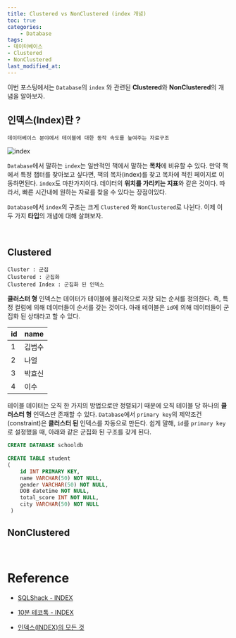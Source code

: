 ```yaml
---
title: Clustered vs NonClustered (index 개념)
toc: true
categories:	
    - Database
tags:
- 데이터베이스
- Clustered 
- NonClustered 
last_modified_at: 
---
```


 

 이번 포스팅에서는 `Database`의 `index` 와 관련된 **Clustered**와 **NonClustered**의 개념을 알아보자.



##  인덱스(Index)란 ?

```
데이터베이스 분야에서 테이블에 대한 동작 속도를 높여주는 자료구조
```

![index](https://user-images.githubusercontent.com/49560745/107173438-200f7300-6a0b-11eb-88f7-4d7fc78a8c3c.png)

`Database`에서 말하는 `index`는 일반적인 책에서 말하는 **목차**에 비유할 수 있다. 만약 책에서 특정 챕터를 찾아보고 싶다면, 책의 목차(index)를 찾고 목차에 적힌 페이지로 이동하면된다. `index`도 마찬가지이다. 데이터의 **위치를 가리키는 지표**와 같은 것이다. 따라서, 빠른 시간내에 원하는 자료를 찾을 수 있다는 장점이있다. 

`Database`에서 `index`의 구조는 크게 `Clustered` 와 `NonClustered`로 나뉜다. 이제 이 두 가지 **타입**의 개념에 대해 살펴보자.

<br/>

## Clustered

```
Cluster : 군집
Clustered : 군집화
Clustered Index : 군집화 된 인덱스
```

**클러스터 형** 인덱스는 데이터가 테이블에 물리적으로 저장 되는 순서를 정의한다.  즉, 특정 컬럼에 의해 데이터들이 순서를 갖는 것이다. 아래 테이블은 `id`에 의해 데이터들이 군집화 된 상태라고 할 수 있다.

| id   | name   |
| ---- | ------ |
| 1    | 김범수 |
| 2    | 나얼   |
| 3    | 박효신 |
| 4    | 이수   |

테이블 데이터는 오직 한 가지의 방법으로만 정렬되기 때문에 오직 테이블 당 하나의 **클러스터 형** 인덱스만 존재할 수 있다. `Database`에서 `primary key`의 제약조건(constraint)은 **클러스터 된** 인덱스를 자동으로 만든다. 쉽게 말해,  `id`를 `primary key` 로 설정했을 때, 아래와 같은 군집화 된 구조를 갖게 된다.

```sql
CREATE DATABASE schooldb
          
CREATE TABLE student
(
    id INT PRIMARY KEY,
    name VARCHAR(50) NOT NULL,
    gender VARCHAR(50) NOT NULL,
    DOB datetime NOT NULL,
    total_score INT NOT NULL,
    city VARCHAR(50) NOT NULL
 )
```





## NonClustered





<br/>

# Reference

-  [SQLShack - INDEX](https://www.sqlshack.com/what-is-the-difference-between-clustered-and-non-clustered-indexes-in-sql-server/)
-  [10분 테코톡 - INDEX](https://www.youtube.com/watch?v=NkZ6r6z2pBg)

- [인덱스(INDEX)의 모든 것](http://blog.naver.com/PostView.nhn?blogId=webwizard83&logNo=60171496664)